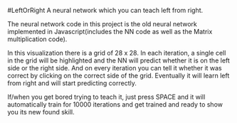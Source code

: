 #LeftOrRight
A neural network which you can teach left from right.

The neural network code in this project is the old neural network implemented in Javascript(includes the NN code as well as the Matrix multiplication code).

In this visualization there is a grid of 28 x 28. In each iteration, a single cell in the grid will be highlighted and 
the NN will predict whether it is on the left side or the right side. And on every iteration you can tell it whether it was correct
by clicking on the correct side of the grid. Eventually it will learn left from right and will start predicting correctly.

If/when you get bored trying to teach it, just press SPACE and it will automatically train for 10000 iterations and get trained
and ready to show you its new found skill.
